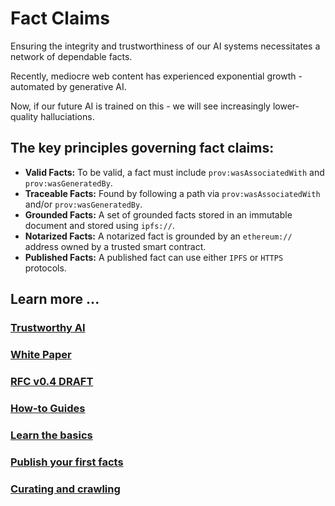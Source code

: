 # Fact Claims

Ensuring the integrity and trustworthiness of our AI systems necessitates a network of dependable facts. 

Recently, mediocre web content has experienced exponential growth - automated by generative AI. 

Now, if our future AI is trained on this - we will see increasingly lower-quality halluciations.

## The key principles governing fact claims:

- **Valid Facts:** To be valid, a fact must include `prov:wasAssociatedWith` and `prov:wasGeneratedBy`.
- **Traceable Facts:** Found by following a path via `prov:wasAssociatedWith` and/or `prov:wasGeneratedBy`.
- **Grounded Facts:** A set of grounded facts stored in an immutable document and stored using `ipfs://`.
- **Notarized Facts:** A notarized fact is grounded by an `ethereum://` address owned by a trusted smart contract.
- **Published Facts:** A published fact can use either `IPFS` or `HTTPS` protocols.

## Learn more ...

### [Trustworthy AI](./www/content/trust/index.md)

### [White Paper](./www/content/paper/index.md)

### [RFC v0.4 DRAFT](./www/content/rfc/draft.md)

### [How-to Guides](./www/content/howto/index.md)

### [Learn the basics](./www/content/howto/begin.md)

### [Publish your first facts](./www/content/howto/fact.claims.md)

### [Curating and crawling](./www/content/howto/crawling.md)